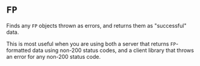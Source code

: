 # `FP`

Finds any `FP` objects thrown as errors, and returns them as "successful" data.

This is most useful when you are using both
a server that returns `FP`-formatted data using non-200 status codes,
and a client library that throws an error for any non-200 status code.
